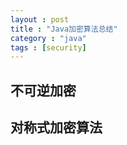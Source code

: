 ```yaml
---
layout : post
title : "Java加密算法总结"
category : "java"
tags : [security]
---
```



## 不可逆加密

## 对称式加密算法